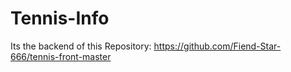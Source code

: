 # Tennis-Info

Its the backend of this Repository: https://github.com/Fiend-Star-666/tennis-front-master
